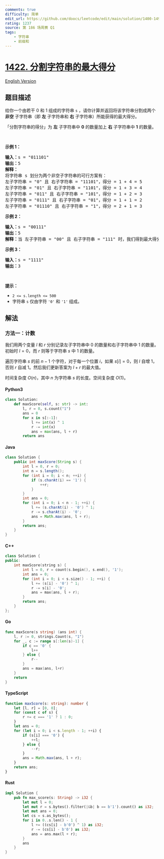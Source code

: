 ```yaml
---
comments: true
difficulty: 简单
edit_url: https://github.com/doocs/leetcode/edit/main/solution/1400-1499/1422.Maximum%20Score%20After%20Splitting%20a%20String/README.md
rating: 1237
source: 第 186 场周赛 Q1
tags:
    - 字符串
    - 前缀和
---
```


<!-- problem:start -->

# [1422. 分割字符串的最大得分](https://leetcode.cn/problems/maximum-score-after-splitting-a-string)

[English Version](/solution/1400-1499/1422.Maximum%20Score%20After%20Splitting%20a%20String/README_EN.md)

## 题目描述

<!-- description:start -->

<p>给你一个由若干 0 和 1 组成的字符串 <code>s</code> ，请你计算并返回将该字符串分割成两个 <strong>非空</strong> 子字符串（即&nbsp;<strong>左</strong> 子字符串和 <strong>右</strong> 子字符串）所能获得的最大得分。</p>

<p>「分割字符串的得分」为 <strong>左</strong> 子字符串中 <strong>0</strong> 的数量加上 <strong>右</strong> 子字符串中 <strong>1</strong> 的数量。</p>

<p>&nbsp;</p>

<p><strong>示例 1：</strong></p>

<pre><strong>输入：</strong>s = &quot;011101&quot;
<strong>输出：</strong>5 
<strong>解释：</strong>
将字符串 s 划分为两个非空子字符串的可行方案有：
左子字符串 = &quot;0&quot; 且 右子字符串 = &quot;11101&quot;，得分 = 1 + 4 = 5 
左子字符串 = &quot;01&quot; 且 右子字符串 = &quot;1101&quot;，得分 = 1 + 3 = 4 
左子字符串 = &quot;011&quot; 且 右子字符串 = &quot;101&quot;，得分 = 1 + 2 = 3 
左子字符串 = &quot;0111&quot; 且 右子字符串 = &quot;01&quot;，得分 = 1 + 1 = 2 
左子字符串 = &quot;01110&quot; 且 右子字符串 = &quot;1&quot;，得分 = 2 + 1 = 3
</pre>

<p><strong>示例 2：</strong></p>

<pre><strong>输入：</strong>s = &quot;00111&quot;
<strong>输出：</strong>5
<strong>解释：</strong>当 左子字符串 = &quot;00&quot; 且 右子字符串 = &quot;111&quot; 时，我们得到最大得分 = 2 + 3 = 5
</pre>

<p><strong>示例 3：</strong></p>

<pre><strong>输入：</strong>s = &quot;1111&quot;
<strong>输出：</strong>3
</pre>

<p>&nbsp;</p>

<p><strong>提示：</strong></p>

<ul>
	<li><code>2 &lt;= s.length &lt;= 500</code></li>
	<li>字符串 <code>s</code> 仅由字符 <code>&#39;0&#39;</code> 和 <code>&#39;1&#39;</code> 组成。</li>
</ul>

<!-- description:end -->

## 解法

<!-- solution:start -->

### 方法一：计数

我们用两个变量 $l$ 和 $r$ 分别记录左子字符串中 $0$ 的数量和右子字符串中 $1$ 的数量。初始时 $l = 0$，而 $r$ 则等于字符串 $s$ 中 $1$ 的数量。

遍历字符串 $s$ 的前 $n - 1$ 个字符，对于每一个位置 $i$，如果 $s[i] = 0$，则 $l$ 自增 $1$，否则 $r$ 自减 $1$。然后我们更新答案为 $l + r$ 的最大值。

时间复杂度 $O(n)$，其中 $n$ 为字符串 $s$ 的长度。空间复杂度 $O(1)$。

<!-- tabs:start -->

#### Python3

```python
class Solution:
    def maxScore(self, s: str) -> int:
        l, r = 0, s.count("1")
        ans = 0
        for x in s[:-1]:
            l += int(x) ^ 1
            r -= int(x)
            ans = max(ans, l + r)
        return ans
```

#### Java

```java
class Solution {
    public int maxScore(String s) {
        int l = 0, r = 0;
        int n = s.length();
        for (int i = 0; i < n; ++i) {
            if (s.charAt(i) == '1') {
                ++r;
            }
        }
        int ans = 0;
        for (int i = 0; i < n - 1; ++i) {
            l += (s.charAt(i) - '0') ^ 1;
            r -= s.charAt(i) - '0';
            ans = Math.max(ans, l + r);
        }
        return ans;
    }
}
```

#### C++

```cpp
class Solution {
public:
    int maxScore(string s) {
        int l = 0, r = count(s.begin(), s.end(), '1');
        int ans = 0;
        for (int i = 0; i < s.size() - 1; ++i) {
            l += (s[i] - '0') ^ 1;
            r -= s[i] - '0';
            ans = max(ans, l + r);
        }
        return ans;
    }
};
```

#### Go

```go
func maxScore(s string) (ans int) {
	l, r := 0, strings.Count(s, "1")
	for _, c := range s[:len(s)-1] {
		if c == '0' {
			l++
		} else {
			r--
		}
		ans = max(ans, l+r)
	}
	return
}
```

#### TypeScript

```ts
function maxScore(s: string): number {
    let [l, r] = [0, 0];
    for (const c of s) {
        r += c === '1' ? 1 : 0;
    }
    let ans = 0;
    for (let i = 0; i < s.length - 1; ++i) {
        if (s[i] === '0') {
            ++l;
        } else {
            --r;
        }
        ans = Math.max(ans, l + r);
    }
    return ans;
}
```

#### Rust

```rust
impl Solution {
    pub fn max_score(s: String) -> i32 {
        let mut l = 0;
        let mut r = s.bytes().filter(|&b| b == b'1').count() as i32;
        let mut ans = 0;
        let cs = s.as_bytes();
        for i in 0..s.len() - 1 {
            l += ((cs[i] - b'0') ^ 1) as i32;
            r -= (cs[i] - b'0') as i32;
            ans = ans.max(l + r);
        }
        ans
    }
}
```

<!-- tabs:end -->

<!-- solution:end -->

<!-- problem:end -->
